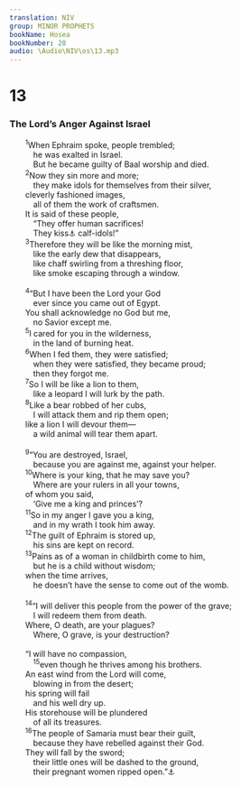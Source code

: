 ```yaml
---
translation: NIV
group: MINOR PROPHETS
bookName: Hosea 
bookNumber: 28
audio: \Audio\NIV\os\13.mp3
---
```


<div class="title"><h1>13</h1><h3>The Lord’s Anger Against Israel </h3></div>
<span class="verse os_13_1">  <sup>1</sup>When Ephraim spoke, people trembled; <br/>   he was exalted in Israel. <br/>   But he became guilty of Baal worship and died. <br/></span>
<span class="verse os_13_2">  <sup>2</sup>Now they sin more and more; <br/>   they make idols for themselves from their silver, <br/>  cleverly fashioned images, <br/>   all of them the work of craftsmen. <br/>  It is said of these people, <br/>   “They offer human sacrifices! <br/>   They kiss<a data-toggle="tooltip" data-placement="bottom" title="Or “Men who sacrifice / kiss">⚓</a> calf-idols!” <br/></span>
<span class="verse os_13_3">  <sup>3</sup>Therefore they will be like the morning mist, <br/>   like the early dew that disappears, <br/>   like chaff swirling from a threshing floor, <br/>   like smoke escaping through a window. <br/><br/></span>
<span class="verse os_13_4">  <sup>4</sup>“But I have been the Lord your God <br/>   ever since you came out of Egypt. <br/>  You shall acknowledge no God but me, <br/>   no Savior except me. <br/></span>
<span class="verse os_13_5">  <sup>5</sup>I cared for you in the wilderness, <br/>   in the land of burning heat. <br/></span>
<span class="verse os_13_6">  <sup>6</sup>When I fed them, they were satisfied; <br/>   when they were satisfied, they became proud; <br/>   then they forgot me. <br/></span>
<span class="verse os_13_7">  <sup>7</sup>So I will be like a lion to them, <br/>   like a leopard I will lurk by the path. <br/></span>
<span class="verse os_13_8">  <sup>8</sup>Like a bear robbed of her cubs, <br/>   I will attack them and rip them open; <br/>  like a lion I will devour them— <br/>   a wild animal will tear them apart. <br/><br/></span>
<span class="verse os_13_9">  <sup>9</sup>“You are destroyed, Israel, <br/>   because you are against me, against your helper. <br/></span>
<span class="verse os_13_10">  <sup>10</sup>Where is your king, that he may save you? <br/>   Where are your rulers in all your towns, <br/>  of whom you said, <br/>   ‘Give me a king and princes’? <br/></span>
<span class="verse os_13_11">  <sup>11</sup>So in my anger I gave you a king, <br/>   and in my wrath I took him away. <br/></span>
<span class="verse os_13_12">  <sup>12</sup>The guilt of Ephraim is stored up, <br/>   his sins are kept on record. <br/></span>
<span class="verse os_13_13">  <sup>13</sup>Pains as of a woman in childbirth come to him, <br/>   but he is a child without wisdom; <br/>  when the time arrives, <br/>   he doesn’t have the sense to come out of the womb. <br/><br/></span>
<span class="verse os_13_14">  <sup>14</sup>“I will deliver this people from the power of the grave; <br/>   I will redeem them from death. <br/>  Where, O death, are your plagues? <br/>   Where, O grave, is your destruction? <br/><br/>  “I will have no compassion, <br/></span>
<span class="verse os_13_15">   <sup>15</sup>even though he thrives among his brothers. <br/>  An east wind from the Lord will come, <br/>   blowing in from the desert; <br/>  his spring will fail <br/>   and his well dry up. <br/>  His storehouse will be plundered <br/>   of all its treasures. <br/></span>
<span class="verse os_13_16">  <sup>16</sup>The people of Samaria must bear their guilt, <br/>   because they have rebelled against their God. <br/>  They will fall by the sword; <br/>   their little ones will be dashed to the ground, <br/>   their pregnant women ripped open.”<a data-toggle="tooltip" data-placement="bottom" title="In Hebrew texts this verse (13:16) is numbered 14:1.">⚓</a><br/></span>
